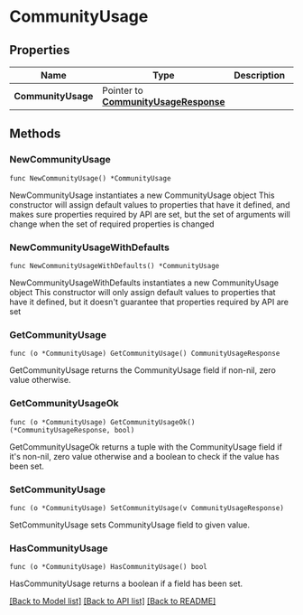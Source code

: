 # CommunityUsage

## Properties

Name | Type | Description | Notes
------------ | ------------- | ------------- | -------------
**CommunityUsage** | Pointer to [**CommunityUsageResponse**](CommunityUsageResponse.md) |  | [optional] 

## Methods

### NewCommunityUsage

`func NewCommunityUsage() *CommunityUsage`

NewCommunityUsage instantiates a new CommunityUsage object
This constructor will assign default values to properties that have it defined,
and makes sure properties required by API are set, but the set of arguments
will change when the set of required properties is changed

### NewCommunityUsageWithDefaults

`func NewCommunityUsageWithDefaults() *CommunityUsage`

NewCommunityUsageWithDefaults instantiates a new CommunityUsage object
This constructor will only assign default values to properties that have it defined,
but it doesn't guarantee that properties required by API are set

### GetCommunityUsage

`func (o *CommunityUsage) GetCommunityUsage() CommunityUsageResponse`

GetCommunityUsage returns the CommunityUsage field if non-nil, zero value otherwise.

### GetCommunityUsageOk

`func (o *CommunityUsage) GetCommunityUsageOk() (*CommunityUsageResponse, bool)`

GetCommunityUsageOk returns a tuple with the CommunityUsage field if it's non-nil, zero value otherwise
and a boolean to check if the value has been set.

### SetCommunityUsage

`func (o *CommunityUsage) SetCommunityUsage(v CommunityUsageResponse)`

SetCommunityUsage sets CommunityUsage field to given value.

### HasCommunityUsage

`func (o *CommunityUsage) HasCommunityUsage() bool`

HasCommunityUsage returns a boolean if a field has been set.


[[Back to Model list]](../README.md#documentation-for-models) [[Back to API list]](../README.md#documentation-for-api-endpoints) [[Back to README]](../README.md)


